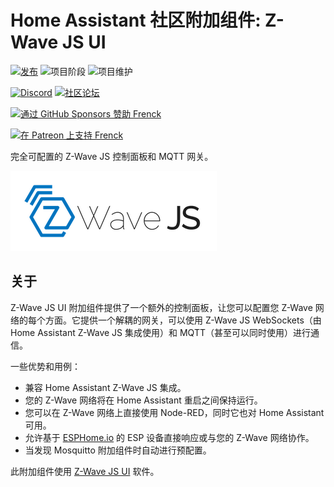 # Home Assistant 社区附加组件: Z-Wave JS UI

[![发布][release-shield]][release] ![项目阶段][project-stage-shield] ![项目维护][maintenance-shield]

[![Discord][discord-shield]][discord] [![社区论坛][forum-shield]][forum]

[![通过 GitHub Sponsors 赞助 Frenck][github-sponsors-shield]][github-sponsors]

[![在 Patreon 上支持 Frenck][patreon-shield]][patreon]

完全可配置的 Z-Wave JS 控制面板和 MQTT 网关。

![Z-Wave JS UI][logo]

## 关于

Z-Wave JS UI 附加组件提供了一个额外的控制面板，让您可以配置您 Z-Wave 网络的每个方面。它提供一个解耦的网关，可以使用 Z-Wave JS WebSockets（由 Home Assistant Z-Wave JS 集成使用）和 MQTT（甚至可以同时使用）进行通信。

一些优势和用例：

- 兼容 Home Assistant Z-Wave JS 集成。
- 您的 Z-Wave 网络将在 Home Assistant 重启之间保持运行。
- 您可以在 Z-Wave 网络上直接使用 Node-RED，同时它也对 Home Assistant 可用。
- 允许基于 [ESPHome.io][esphome] 的 ESP 设备直接响应或与您的 Z-Wave 网络协作。
- 当发现 Mosquitto 附加组件时自动进行预配置。

此附加组件使用 [Z-Wave JS UI][zwave-js-ui] 软件。

[discord-shield]: https://img.shields.io/discord/478094546522079232.svg
[discord]: https://discord.me/hassioaddons
[esphome]: https://esphome.io/components/mqtt.html#on-message-trigger
[forum-shield]: https://img.shields.io/badge/community-forum-brightgreen.svg
[forum]: https://community.home-assistant.io/?u=frenck
[github-sponsors-shield]: https://frenck.dev/wp-content/uploads/2019/12/github_sponsor.png
[github-sponsors]: https://github.com/sponsors/frenck
[logo]: https://github.com/hassio-addons/addon-zwave-js-ui/raw/main/zwave-js-ui/logo.png
[maintenance-shield]: https://img.shields.io/maintenance/yes/2025.svg
[patreon-shield]: https://frenck.dev/wp-content/uploads/2019/12/patreon.png
[patreon]: https://www.patreon.com/frenck
[project-stage-shield]: https://img.shields.io/badge/project%20stage-production%20ready-brightgreen.svg
[release-shield]: https://img.shields.io/badge/version-v4.4.0-blue.svg
[release]: https://github.com/hassio-addons/addon-zwave-js-ui/tree/v4.4.0
[zwave-js-ui]: https://github.com/zwave-js/zwave-js-ui